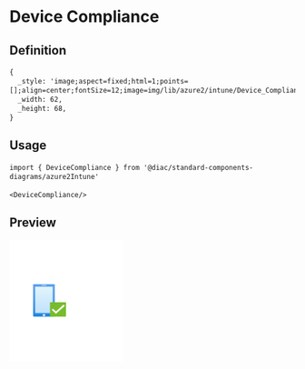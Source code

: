 # Device Compliance

## Definition

```
{
  _style: 'image;aspect=fixed;html=1;points=[];align=center;fontSize=12;image=img/lib/azure2/intune/Device_Compliance.svg;strokeColor=none;',
  _width: 62,
  _height: 68,
}
```

## Usage

```
import { DeviceCompliance } from '@diac/standard-components-diagrams/azure2Intune'

<DeviceCompliance/>
```

## Preview

<img src="./device-compliance.png" width="200"/>
